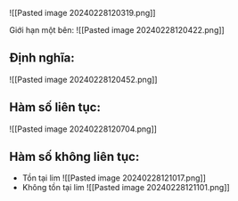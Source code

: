 ![[Pasted image 20240228120319.png]]

Giới hạn một bên:
![[Pasted image 20240228120422.png]]

## Định nghĩa:
![[Pasted image 20240228120452.png]]

## Hàm số liên tục:
![[Pasted image 20240228120704.png]]
## Hàm số không liên tục:
- Tồn tại lim
  ![[Pasted image 20240228121017.png]]
- Không tồn tại lim
  ![[Pasted image 20240228121101.png]]